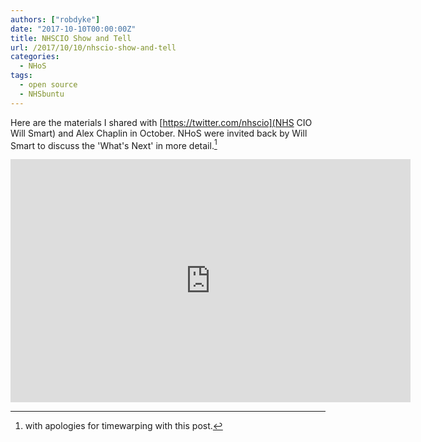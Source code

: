 ```yaml
---
authors: ["robdyke"]
date: "2017-10-10T00:00:00Z"
title: NHSCIO Show and Tell
url: /2017/10/10/nhscio-show-and-tell
categories:
  - NHoS
tags:
  - open source
  - NHSbuntu
---
```

Here are the materials I shared with [https://twitter.com/nhscio](NHS CIO Will Smart) and Alex Chaplin in October. NHoS were invited back by Will Smart to discuss the 'What's Next' in more detail.[^1]

<iframe src="https://docs.google.com/presentation/d/e/2PACX-1vS5wXJuk2AudXATT8zKXHc923vn83AkeHLLR8K8_FmiWTINK_D4ZX3Mr_Zj8pf4Ux4REZ7kpkftP-gy/embed?start=false&loop=false&delayms=3000" frameborder="0" width="640" height="389" allowfullscreen="true" mozallowfullscreen="true" webkitallowfullscreen="true"></iframe>

[^1]: with apologies for timewarping with this post.
